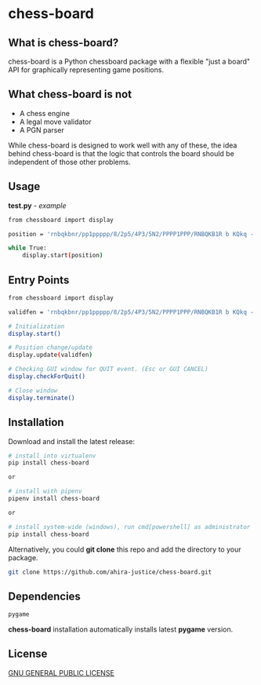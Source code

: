 # chess-board

## What is chess-board?

chess-board is a Python chessboard package with a flexible "just a board" API for graphically representing game positions.

## What chess-board is **not**

- A chess engine
- A legal move validator
- A PGN parser

While chess-board is designed to work well with any of these, the idea behind chess-board is that the logic that controls the board should be independent of those other problems.

## Usage
**test.py** - _example_
```sh
from chessboard import display

position = 'rnbqkbnr/pp1ppppp/8/2p5/4P3/5N2/PPPP1PPP/RNBQKB1R b KQkq - 1 2'

while True:
    display.start(position)
```

## Entry Points
```sh
from chessboard import display

validfen = 'rnbqkbnr/pp1ppppp/8/2p5/4P3/5N2/PPPP1PPP/RNBQKB1R b KQkq - 1 2'

# Initialization
display.start()

# Position change/update
display.update(validfen)

# Checking GUI window for QUIT event. (Esc or GUI CANCEL)
display.checkForQuit()

# Close window
display.terminate()

```
## Installation
Download and install the latest release:
```sh
# install into virtualenv
pip install chess-board

or 

# install with pipenv
pipenv install chess-board

or

# install system-wide (windows), run cmd[powershell] as administrator
pip install chess-board
```

Alternatively, you could **git clone** this repo and add the directory to your package.

```sh
git clone https://github.com/ahira-justice/chess-board.git
```

## Dependencies
```sh
pygame
```
**chess-board** installation automatically installs latest **pygame** version.

## License

[GNU GENERAL PUBLIC LICENSE](LICENSE)
